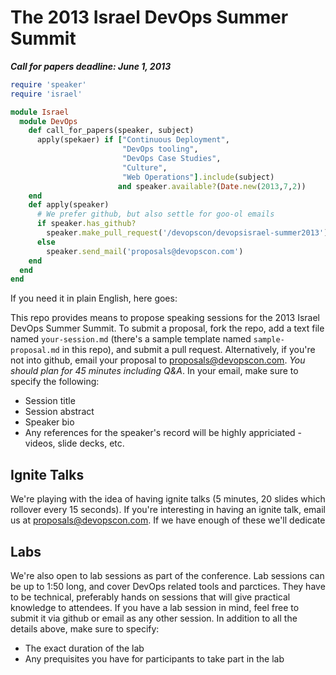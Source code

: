 The 2013 Israel DevOps Summer Summit 
===========================================

___Call for papers deadline: June 1, 2013___  

```ruby
require 'speaker'
require 'israel'

module Israel
  module DevOps
    def call_for_papers(speaker, subject)
      apply(spekaer) if ["Continuous Deployment", 
                         "DevOps tooling", 
                         "DevOps Case Studies", 
                         "Culture",
                         "Web Operations"].include(subject) 
                        and speaker.available?(Date.new(2013,7,2))
    end
    def apply(speaker)
      # We prefer github, but also settle for goo-ol emails
      if speaker.has_github?
        speaker.make_pull_request('/devopscon/devopsisrael-summer2013')
      else
        speaker.send_mail('proposals@devopscon.com')
    end
  end
end
```

If you need it in plain English, here goes:

This repo provides means to propose speaking sessions for the 2013 Israel DevOps Summer Summit. To submit a proposal, fork the repo, add a text file named `your-session.md` (there's a sample template named `sample-proposal.md` in this repo), and submit a pull request. Alternatively, if you're not into github, email your proposal to proposals@devopscon.com. *You should plan for 45 minutes including Q&A*. In your email, make sure to specify the following:

- Session title
- Session abstract
- Speaker bio
- Any references for the speaker's record will be highly appriciated - videos, slide decks, etc.

Ignite Talks
----
We're playing with the idea of having ignite talks (5 minutes, 20 slides which rollover every 15 seconds). 
If you're interesting in having an ignite talk, email us at proposals@devopscon.com. If we have enough of these we'll dedicate 

Labs
----
We're also open to lab sessions as part of the conference. Lab sessions can be up to 1:50 long, and cover DevOps related tools and parctices. They have to be technical, preferably hands on sessions that will give practical knowledge to attendees. If you have a lab session in mind, feel free to submit it via github or email as any other session. In addition to all the details above, make sure to specify: 
- The exact duration of the lab
- Any prequisites you have for participants to take part in the lab 



